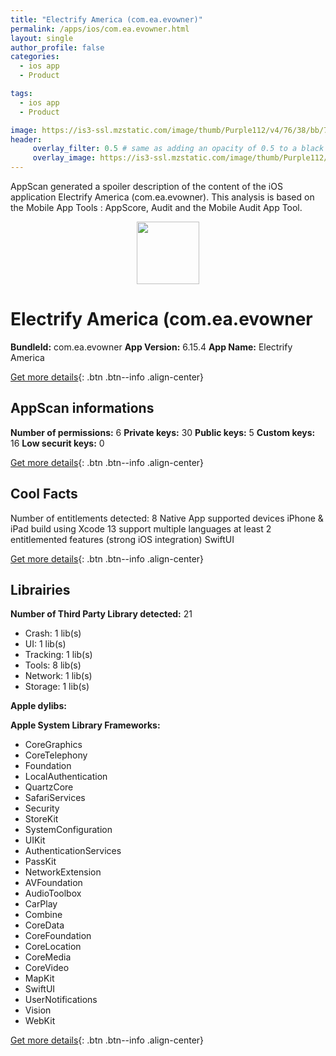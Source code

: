 ```yaml
---
title: "Electrify America (com.ea.evowner)"
permalink: /apps/ios/com.ea.evowner.html
layout: single
author_profile: false
categories: 
  - ios app 
  - Product 

tags: 
  - ios app 
  - Product 

image: https://is3-ssl.mzstatic.com/image/thumb/Purple112/v4/76/38/bb/7638bb49-3d42-6b17-19f0-60b452cf5ef3/EA-AppIcon-1x_U007emarketing-0-7-0-85-220.png/512x512bb.jpg
header: 
     overlay_filter: 0.5 # same as adding an opacity of 0.5 to a black background
     overlay_image: https://is3-ssl.mzstatic.com/image/thumb/Purple112/v4/76/38/bb/7638bb49-3d42-6b17-19f0-60b452cf5ef3/EA-AppIcon-1x_U007emarketing-0-7-0-85-220.png/512x512bb.jpg
---
```

AppScan generated a spoiler description of the content of the iOS application Electrify America (com.ea.evowner). This analysis is based on the Mobile App Tools : AppScore, Audit and the Mobile Audit App Tool.

  
  
<div style="text-align: center;"><img src="https://is3-ssl.mzstatic.com/image/thumb/Purple112/v4/76/38/bb/7638bb49-3d42-6b17-19f0-60b452cf5ef3/EA-AppIcon-1x_U007emarketing-0-7-0-85-220.png/512x512bb.jpg" width="100" height="100"></div>  
  
# Electrify America (com.ea.evowner

**BundleId:** com.ea.evowner
**App Version:** 6.15.4
**App Name:** Electrify America


[Get more details](/pricing.html){: .btn .btn--info .align-center}  
  
## AppScan informations 

**Number of permissions:** 6
**Private keys:** 30
**Public keys:** 5
**Custom keys:** 16
**Low securit keys:** 0
  
[Get more details](/pricing.html){: .btn .btn--info .align-center}

## Cool Facts

Number of entitlements detected: 8
Native App
supported devices iPhone & iPad
build using Xcode 13
support multiple languages
at least 2 entitlemented features (strong iOS integration)
SwiftUI
  
[Get more details](/pricing.html){: .btn .btn--info .align-center}

## Librairies 
**Number of Third Party Library detected:** 21
- Crash: 1 lib(s)
- UI: 1 lib(s)
- Tracking: 1 lib(s)
- Tools: 8 lib(s)
- Network: 1 lib(s)
- Storage: 1 lib(s)

**Apple dylibs:**


**Apple System Library Frameworks:**
- CoreGraphics
- CoreTelephony
- Foundation
- LocalAuthentication
- QuartzCore
- SafariServices
- Security
- StoreKit
- SystemConfiguration
- UIKit
- AuthenticationServices
- PassKit
- NetworkExtension
- AVFoundation
- AudioToolbox
- CarPlay
- Combine
- CoreData
- CoreFoundation
- CoreLocation
- CoreMedia
- CoreVideo
- MapKit
- SwiftUI
- UserNotifications
- Vision
- WebKit


  
[Get more details](/pricing.html){: .btn .btn--info .align-center}

